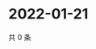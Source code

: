# 2022-01-21

共 0 条

<!-- BEGIN WEIBO -->
<!-- 最后更新时间 Fri Jan 21 2022 05:00:32 GMT+0800 (China Standard Time) -->

<!-- END WEIBO -->
